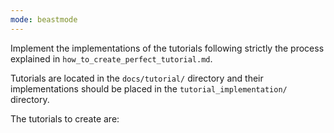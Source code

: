 ```yaml
---
mode: beastmode
---
```


Implement the implementations of the tutorials following strictly the process explained in `how_to_create_perfect_tutorial.md`. 

Tutorials are located in the `docs/tutorial/` directory and their implementations should be placed in the `tutorial_implementation/` directory.


The tutorials to create are:

